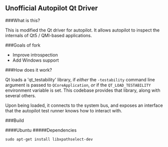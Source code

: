 ## Unofficial Autopilot Qt Driver

###What is this?


This is modified the Qt driver for autopilot. It allows autopilot to inspect the
internals of Qt5 / QMl-based applications.

###Goals of fork
- Improve introspection
- Add Windows support


###How does it work?

Qt loads a 'qt_testability' library, if *either* the ``-testability`` command
line argument is passed to ``QCoreApplication``, *or* if the
``QT_LOAD_TESTABILITY`` environment variable is set. This codebase provides that
library, along with several others.

Upon being loaded, it connects to the system bus, and exposes an interface that
the autopilot test runner knows how to interact with.


###Build

####Ubuntu
#####Dependencies
```
sudo apt-get install libxpathselect-dev

```


